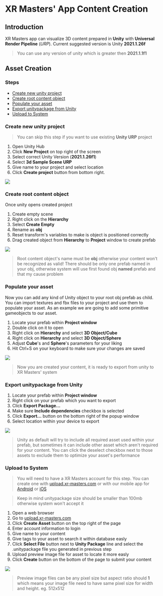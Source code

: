 # XR Masters' App Content Creation

## Introduction
XR Masters app can visualize 3D content prepared in **Unity** with **Universal Render Pipeline** (*URP*). Current suggested version is Unity **2021.1.26f**

> You can use any version of unity which is greater then **2021.1.1f1**

## Asset Creation
### Steps
- [Create new unity project](#create-new-unity-project)
- [Create root content object](#create-root-content-object)
- [Populate your asset](#populate-your-asset)
- [Export unitypackage from Unity](#export-unitypackage-from-unity)
- [Upload to System](#upload-to-system)

### Create new unity project
> You can skip this step if you want to use existing **Unity URP** project
1. Open Unity Hub
2. Click **New Project** on top right of the screen
3. Select correct Unity Version (**2021.1.26f1**)
4. Select **3d Sample Scene URP**
5. Give name to your project and select location
6. Click **Create project** button from bottom right.

![](https://public.3.basecamp.com/p/1xe7HT3CozGKDCCSas3azpzJ/upload/download/create-project.gif)

### Create root content object

Once unity opens created project

1. Create empty scene
2. Right click on the **Hierarchy**
3. Select **Create Empty**
4. Rename as **obj**
5. Reset transform's variables to make is object is positioned correctly
5. Drag created object from **Hierarchy** to **Project** window to create prefab

![](https://public.3.basecamp.com/p/btn7NEC5LiBQ6NrQZKs9bixQ/upload/download/create-root-object.gif)

> Root content object's name must be **obj** otherwise your content won't be recognized as valid!
> There should be only one prefab named in your obj, otherwise system will use first found obj **named** prefab and that my cause problem

### Populate your asset

Now you can add any kind of Unity object to your root obj prefab as child. You can import textures and fbx files to your project and use them to populate your asset. As an example we are going to add some primitive gameobjects to our asset.

1. Locate your prefab within **Project window**
2. Double click on it to open
3. Right click on **Hierarchy** and select **3D Object/Cube**
4. Right click on **Hierarchy** and select **3D Object/Sphere**
5. Adjust **Cube**'s and **Sphere**'s parameters for your liking
6. Hit Ctrl+S on your keyboard to make sure your changes are saved

![](https://public.3.basecamp.com/p/Bf6z5X9qYvVUbKmHHV2XH2ac/upload/download/populate-content.gif)

> Now you are created your content, it is ready to export from unity to XR Masters' system

### Export unitypackage from Unity

1. Locate your prefab within **Project window**
2. Right click on your prefab which you want to export
3. Click **Export Package...**
4. Make sure **Include dependencies** checkbox is selected
5. Click **Export...** button on the bottom right of the popup window
6. Select location within your device to export

![](https://public.3.basecamp.com/p/VH5tqKq1udK1MvQjBE1phR6F/upload/download/export-unitypackage.gif)

> Unity as default will try to include all required asset used within your prefab, but sometimes it can include other asset which aren't required for your content. You can click the deselect checkbox next to those assets to exclude them to optimize your asset's performance

### Upload to System

> You will need to have a XR Masters account for this step. You can create one with [upload.xr-masters.com](https://upload.xr-masters.com) or with our mobile app for [Android](https://play.google.com/store/apps/details?id=com.xrmasters.spatialbrowser&gl=TR) or [iOS](https://apps.apple.com/us/app/xr-masters/id1559938370)

> Keep in mind unitypackage size should be smaller than 100mb otherwise system won't accept it

1. Open a web browser
2. Go to [upload.xr-masters.com](https://upload.xr-masters.com)
3. Click **Create Asset** button on the top right of the page
4. Enter account information to login
5. Give name to your content
6. Give tags to your asset to search it within database easly
7. Click **Select File** button next to **Unity Package** line and select the .unitypackage file you generated in previous step
8. Upload preview image file for asset to locate it more easly
9. Click **Create** button on the bottom of the page to submit your content

![](https://public.3.basecamp.com/p/bjEyCJBdvCFWhPUwkTsXgnDU/upload/download/upload-content.gif)

> Preview image files can be any pixel size but aspect ratio should **1** which means your image file need to have same pixel size for width and height. eg. 512x512
